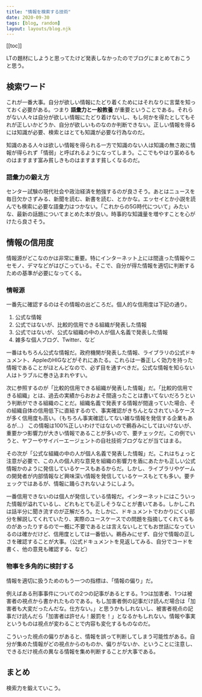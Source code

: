```yaml
---
title: "情報を検索する技術"
date: 2020-09-30
tags: [blog, random]
layout: layouts/blog.njk
---
```


[[toc]]

LTの題材にしようと思ってたけど発表しなかったのでブログにまとめておこうと思う。

## 検索ワード

これが一番大事。自分が欲しい情報にたどり着くためにはそれなりに言葉を知っておく必要がある。つまり **語彙力と一般教養** が重要ということである。それらがない人々は自分が欲しい情報にたどり着けないし、もし何かを得たとしてもそれが正しいかどうか、自分が欲しいものなのか判断できない。正しい情報を得るには知識が必要、検索とはとても知識が必要な行為なのだ。

知識のある人々は欲しい情報を得られる一方で知識のない人は知識の無さ故に情報が得られず「情弱」と呼ばれるようになってしまう。ここでもやはり富めるものはますます富み貧しきものはますます貧しくなるのだ。

### 語彙力の鍛え方

センター試験の現代社会や政治経済を勉強するのが良さそう。あとはニュースを毎日欠かさずみる、新聞を読む、新書を読む、とかかな。エッセイとか小説を読んでも検索に必要な語彙力はつかない。「これからの5G時代について」みたいな、最新の話題についてまとめた本が良い。時事的な知識量を増やすことを心がけたら良さそう。

## 情報の信用度

情報源がどこなのかは非常に重要。特にインターネット上には間違った情報やニセモノ、デマなどがはびこっている。そこで、自分が得た情報を適切に判断するための基準が必要になってくる。

### 情報源

一番先に確認するのはその情報の出どころだ。個人的な信用度は下記の通り。

1. 公式な情報
1. 公式ではないが、比較的信用できる組織が発表した情報
1. 公式ではないが、公式な組織の中の人が個人名義で発表した情報
1. 雑多な個人ブログ、Twitter、など

一番はもちろん公式な情報だ。政府機関が発表した情報、ライブラリの公式ドキュメント、AppleのHIGなどがそれにあたる。これらは一番正しく効力を持った情報であることがほとんどなので、必ず目を通すべきだ。公式な情報を知らない人はトラブルに巻き込まれやすい。

次に参照するのが「比較的信用できる組織が発表した情報」だ。「比較的信用できる組織」とは、過去の実績からおおよそ間違ったことは書いてないだろうという判断ができる組織のことだ。組織名義で発表する情報が間違っていた場合、その組織自体の信用低下に直結するので、事実確認がきちんとなされているケースが多く信用度も高い。（もちろん事実確認してない雑な情報を発信する企業もあるが…）
この情報は100%正しいわけではないので鵜呑みにしてはいけないが、重要かつ影響力が大きい情報であることが多いので、要チェックだ。この例でいうと、ヤフーやサイバーエージェントの自社技術ブログなどが当てはまる。

その次が「公式な組織の中の人が個人名義で発表した情報」だ。これはちょっと注意が必要で、この人の個人的な意見を組織の影響力を盾にあたかも正しい公式情報かのように発信しているケースもあるからだ。しかし、ライブラリやゲームの開発者が内部情報など興味深い情報を発信しているケースもとても多い。要チェックではあるが、情報に踊らされないようにしよう。

一番信用できないのは個人が発信している情報だ。インターネットにはこういった情報が溢れているし、どれもとても正しそうなことが書いてある。しかしこれは話半分に聞き流すのが正解だろう。たしかに、ドキュメントでわかりにくい部分を解説してくれていたり、実際のユースケースでの問題を指摘してくれてるものがあったりするので一概に不要であるとは言えないしとてもお世話になっているのは確かだけど、信用度としては一番低い。鵜呑みにせず、自分で情報の正しさを確認することが大事。（公式ドキュメントを見返してみる、自分でコードを書く、他の意見も確認する、など）

### 物事を多角的に検討する

情報を適切に扱うためのもう一つの指標は、「情報の偏り」だ。

例えばある刑事事件についての2つの記事があるとする。1つは加害者、1つは被害者の視点から書かれたものである。もし加害者側の記事だけ読んだ場合は「加害者も大変だったんだな。仕方ない。」と思うかもしれないし、被害者視点の記事だけ読んだら「加害者は許せん！厳罰を！」となるかもしれない。情報や事実というものは視点が変わることで内容も変化するものなのだ。

こういった視点の偏りがあると、情報を誤って判断してしまう可能性がある。自分が集めた情報がどの視点からのものか、偏りがないか、ということに注意し、できるだけ視点の異なる情報を集め判断することが大事である。

## まとめ

検索力を鍛えていこう。